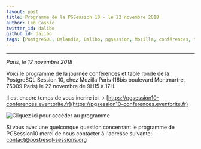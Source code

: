 ```yaml
---
layout: post
title: Programme de la PGSession 10 - le 22 novembre 2018
author: Léo Cossic
twitter_id: dalibo
github_id: dalibo
tags: [PostgreSQL, Oslandia, Dalibo, pgsession, Mozilla, conférences, table ronde, programme]
---
```


---

*Paris, le 12 novembre 2018*

Voici le programme de la journée conférences et table ronde de la PostgreSQL Session 10, chez Mozilla Paris (16bis boulevard Montmartre, 75009 Paris) le 22 novembre de 9H15 à 17H.

<!--MORE-->
Il est encore temps de vous incrire ici -> [https://pgsession10-conferences.eventbrite.fr](https://pgsession10-conferences.eventbrite.fr)

![Cliquez ici pour accéder au programme](https://github.com/dalibo/blog/blob/gh-pages/img/programme.png?raw=true)

Si vous avez une quelconque question concernant le programme de PGSession10 merci de nous contacter à l'adresse suivante: [contact@postresql-sessions.org](mailto:contact@postresql-sessions.org)
